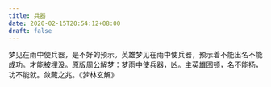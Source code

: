 ```yaml
---
title: 兵器
date: 2020-02-15T20:54:12+08:00
draft: false
---
```


梦见在雨中使兵器，是不好的预示。英雄梦见在雨中使兵器，预示着不能出名不能成功。才能被埋没。原版周公解梦：梦雨中使兵器，凶。主英雄困顿，名不能扬，功不能就。敛藏之兆。《梦林玄解》